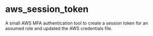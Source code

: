 # aws_session_token
A small AWS MFA authentication tool to create a session token for an assumed role and updated the AWS credentials file.
